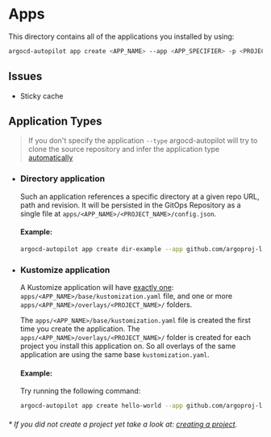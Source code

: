 # Apps
This directory contains all of the applications you installed by using:
```bash
argocd-autopilot app create <APP_NAME> --app <APP_SPECIFIER> -p <PROJECT_NAME>
```
## Issues
- Sticky cache

## Application Types
> If you don't specify the application `--type` argocd-autopilot will try to clone the source repository and infer the application type [automatically](https://argoproj.github.io/argo-cd/user-guide/tool_detection/#tool-detection)

* ### Directory application
  Such an application references a specific directory at a given repo URL, path and revision. It will be persisted in the GitOps Repository as a single file at `apps/<APP_NAME>/<PROJECT_NAME>/config.json`.  
  #### Example:  
  ```bash
  argocd-autopilot app create dir-example --app github.com/argoproj-labs/argocd-autopilot/examples/demo-dir/ -p <PROJECT_NAME> --type dir
  ```

* ### Kustomize application
  A Kustomize application will have <u>exactly one</u>: `apps/<APP_NAME>/base/kustomization.yaml` file, and one or more `apps/<APP_NAME>/overlays/<PROJECT_NAME>/` folders.

  The `apps/<APP_NAME>/base/kustomization.yaml` file is created the first time you create the application. The `apps/<APP_NAME>/overlays/<PROJECT_NAME>/` folder is created for each project you install this application on. So all overlays of the same application are using the same base `kustomization.yaml`.
  #### Example:
  Try running the following command:
  ```bash
  argocd-autopilot app create hello-world --app github.com/argoproj-labs/argocd-autopilot/examples/demo-app/ -p <PROJECT_NAME> --type kustomize
  ```

###### * If you did not create a project yet take a look at: [creating a project](https://argocd-autopilot.readthedocs.io/en/stable/Getting-Started/#add-a-project-and-an-application).